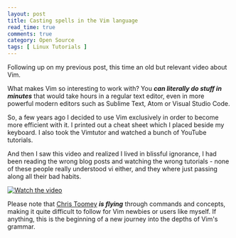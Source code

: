 ```yaml
---
layout: post
title: Casting spells in the Vim language
read_time: true  
comments: true
category: Open Source
tags: [ Linux Tutorials ]
---
```


Following up on my previous post, this time an old but relevant video about Vim.

What makes Vim so interesting to work with? You ***can literally do stuff in minutes*** that would take hours in a regular text editor, even in more powerful modern editors such as Sublime Text, Atom or Visual Studio Code. 

So, a few years ago I decided to use Vim exclusively in order to become more efficient with it. I printed out a cheat sheet which I placed beside my keyboard. I also took the Vimtutor and watched a bunch of YouTube tutorials.

And then I saw this video and realized I lived in blissful ignorance, I had been reading the wrong blog posts and watching the wrong tutorials - none of these people really understood vi either, and they where just passing along all their bad habits.

[![Watch the video](https://img.youtube.com/vi/wlR5gYd6um0/maxresdefault.jpg)](https://youtu.be/wlR5gYd6um0)

Please note that [Chris Toomey](https://ctoomey.com/) ***is flying*** through commands and concepts, making it quite difficult to follow for Vim newbies or users like myself. If anything, this is the beginning of a new journey into the depths of Vim's grammar. 
